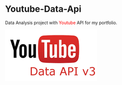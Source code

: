 # Youtube-Data-Api

Data Analysis project with <font color='red'>Youtube</font> API for my portfolio.

![YoutubeApi](https://github.com/Silnarvaez3/Youtube-Data-Api/blob/main/YoutubeApi.png)
